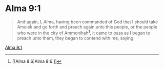 # Alma 9:1

> And again, I, Alma, having been commanded of God that I should take Amulek and go forth and preach again unto this people, or the people who were in the city of <u>Ammonihah</u>[^a], it came to pass as I began to preach unto them, they began to contend with me, saying:

[Alma 9:1](https://www.churchofjesuschrist.org/study/scriptures/bofm/alma/9?lang=eng&id=p1#p1)


[^a]: [[Alma 8.6|Alma 8:6.]]
